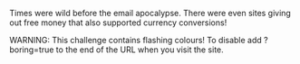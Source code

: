 Times were wild before the email apocalypse. There were even sites giving out free money that also supported currency conversions!

WARNING: This challenge contains flashing colours! To disable add ?boring=true to the end of the URL when you visit the site.
